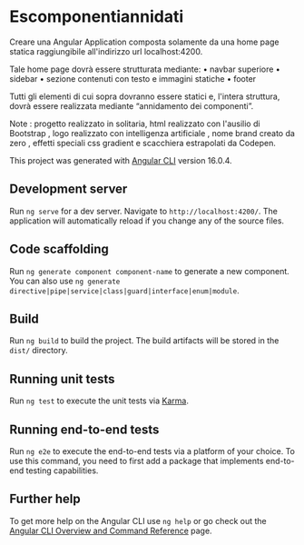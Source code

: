 # Escomponentiannidati

Creare una Angular Application composta solamente da una home page statica raggiungibile all'indirizzo url localhost:4200.


Tale home page dovrà essere strutturata mediante:
• navbar superiore
• sidebar
• sezione contenuti con testo e immagini statiche
• footer

Tutti gli elementi di cui sopra dovranno essere statici e, l'intera struttura, dovrà essere
realizzata mediante “annidamento dei componenti”.

Note : progetto realizzato in solitaria, html realizzato con l'ausilio di Bootstrap , logo realizzato con intelligenza artificiale , nome brand creato da zero , effetti speciali css gradient e scacchiera estrapolati da Codepen.

This project was generated with [Angular CLI](https://github.com/angular/angular-cli) version 16.0.4.

## Development server

Run `ng serve` for a dev server. Navigate to `http://localhost:4200/`. The application will automatically reload if you change any of the source files.

## Code scaffolding

Run `ng generate component component-name` to generate a new component. You can also use `ng generate directive|pipe|service|class|guard|interface|enum|module`.

## Build

Run `ng build` to build the project. The build artifacts will be stored in the `dist/` directory.

## Running unit tests

Run `ng test` to execute the unit tests via [Karma](https://karma-runner.github.io).

## Running end-to-end tests

Run `ng e2e` to execute the end-to-end tests via a platform of your choice. To use this command, you need to first add a package that implements end-to-end testing capabilities.

## Further help

To get more help on the Angular CLI use `ng help` or go check out the [Angular CLI Overview and Command Reference](https://angular.io/cli) page.
